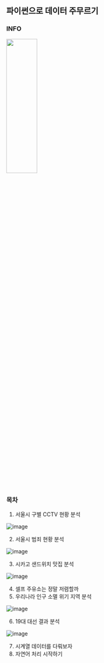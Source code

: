 ## 파이썬으로 데이터 주무르기

### INFO

<img src="http://image.kyobobook.co.kr/images/book/xlarge/474/x9791186697474.jpg" width="40%" height="30%"></img> </br>

### 목차
1. 서울시 구별 CCTV 현황 분석

![image](https://user-images.githubusercontent.com/65642065/182362965-97beeaa8-027d-4d68-b8e3-cce7b268d3db.png)

2. 서울시 범죄 현황 분석

![image](https://user-images.githubusercontent.com/65642065/182363131-c275c3a3-284d-4867-9d40-fb76da610c1e.png)

3. 시카고 샌드위치 맛집 분석

![image](https://user-images.githubusercontent.com/65642065/183851235-fa6dfec8-abed-4ee1-8b7c-ccc23097201b.png)


4. 셀프 주유소는 정말 저렴할까
5. 우리나라 인구 소멸 위기 지역 분석

![image](https://user-images.githubusercontent.com/65642065/188574074-a3a56601-474b-4786-a287-149681644a8a.png)

6. 19대 대선 결과 분석

![image](https://user-images.githubusercontent.com/65642065/188796636-c9289043-7b46-4981-a6a2-58afb8d5abec.png)

7. 시계열 데이터를 다뤄보자
8. 자연어 처리 시작하기
